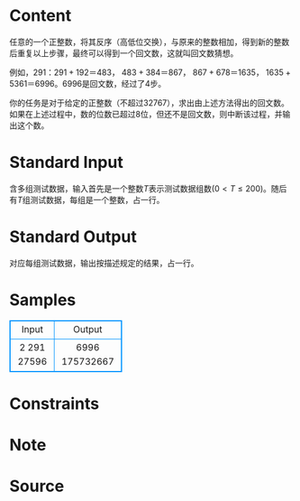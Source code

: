 
# Content

任意的一个正整数，将其反序（高低位交换），与原来的整数相加，得到新的整数后重复以上步骤，最终可以得到一个回文数，这就叫回文数猜想。

例如，$291$：$291+192＝483$， $483+384＝867$， $867+678＝1635$， $1635+5361＝6996$。$6996$是回文数，经过了$4$步。

你的任务是对于给定的正整数（不超过$32767$），求出由上述方法得出的回文数。如果在上述过程中，数的位数已超过$8$位，但还不是回文数，则中断该过程，并输出这个数。

# Standard Input

含多组测试数据，输入首先是一个整数$T$表示测试数据组数($0<T \leq 200$)。随后有$T$组测试数据，每组是一个整数，占一行。

# Standard Output

对应每组测试数据，输出按描述规定的结果，占一行。

# Samples

<style>
        table,table tr th, table tr td { border:1px solid #0094ff; }
        table { width: 200px; min-height: 25px; line-height: 25px; text-align: center; border-collapse: collapse;}   
    </style>
<table>
	<tr>
		<td>Input</td>
		<td>Output</td>
	</tr>
<tr><td>2
291
27596</td><td>6996
175732667</td></tr></table>


# Constraints



# Note



# Source


